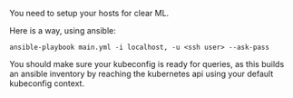 You need to setup your hosts for clear ML.

Here is a way, using ansible:

`ansible-playbook main.yml -i localhost, -u <ssh user> --ask-pass`

You should make sure your kubeconfig is ready for queries, as this builds
an ansible inventory by reaching the kubernetes api using your default
kubeconfig context.
